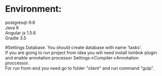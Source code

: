 # Environment:
postgresql-9.6<br>
Java 8<br>
Angular js 1.5.6<br>
Gradle 3.5<br>

#Settings
Database. You should create database with name 'tasks'.<br>
If you are going to run project from idea you will need install lombok plugin and enable annotation 
processor Settings->Compiler->Annotation proccessor.<br>
For run front-end you need go to folder "client" and run command "gulp".
